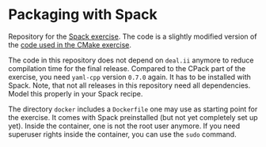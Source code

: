 # Packaging with Spack

Repository for the [Spack exercise](https://github.com/Simulation-Software-Engineering/Lecture-Material/blob/main/building-and-packaging/material/packaging_debian_and_spack_exercise.md). The code is a slightly modified version of the [code used in the CMake exercise](https://github.com/Simulation-Software-Engineering/cmake-exercise).

The code in this repository does not depend on `deal.ii` anymore to reduce compilation time for the final release. Compared to the CPack part of the exercise, you need `yaml-cpp` version `0.7.0` again. It has to be installed with Spack. Note, that not all releases in this repository need all dependencies. Model this properly in your Spack recipe.

The directory `docker` includes a `Dockerfile` one may use as starting point for the exercise. It comes with Spack preinstalled (but not yet completely set up yet). Inside the container, one is not the root user anymore. If you need superuser rights inside the container, you can use the `sudo` command.

